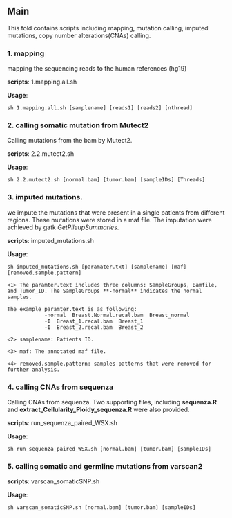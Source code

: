 ## Main
This fold contains scripts including mapping, mutation calling, imputed mutations, copy number alterations(CNAs) calling. 

### 1. mapping
mapping the sequencing reads to the human references (hg19)

**scripts**: 1.mapping.all.sh

**Usage**: 

    sh 1.mapping.all.sh [samplename] [reads1] [reads2] [nthread]

### 2. calling somatic mutation from Mutect2
Calling mutations from the bam by Mutect2.

**scripts**: 2.2.mutect2.sh

**Usage**: 
    
    sh 2.2.mutect2.sh [normal.bam] [tumor.bam] [sampleIDs] [Threads]


### 3. imputed mutations.
we impute the mutations that were present in a single patients from different regions. These mutations were stored in a maf file. The imputation were achieved by gatk *GetPileupSummaries*. 

**scripts**: imputed_mutations.sh

**Usage**: 

    sh imputed_mutations.sh [paramater.txt] [samplename] [maf] [removed.sample.pattern]

    <1> The paramter.text includes three columns: SampleGroups, Bamfile, and Tumor_ID. The SampleGroups **-normal** indicates the normal samples.
    
    The example paramter.text is as following:
                -normal  Breast.Normal.recal.bam  Breast_normal
                -I  Breast_1.recal.bam  Breast_1
                -I  Breast_2.recal.bam  Breast_2

    <2> samplename: Patients ID.

    <3> maf: The annotated maf file.

    <4> removed.sample.pattern: samples patterns that were removed for further analysis.



### 4. calling CNAs from sequenza
Calling CNAs from sequenza. Two supporting files, including **sequenza.R** and **extract_Cellularity_Ploidy_sequenza.R** were also provided.

**scripts**: run_sequenza_paired_WSX.sh

**Usage**: 
    
    sh run_sequenza_paired_WSX.sh [normal.bam] [tumor.bam] [sampleIDs]
    
    

### 5. calling somatic and germline mutations from varscan2

**scripts**: varscan_somaticSNP.sh

**Usage**: 
    
    sh varscan_somaticSNP.sh [normal.bam] [tumor.bam] [sampleIDs]
